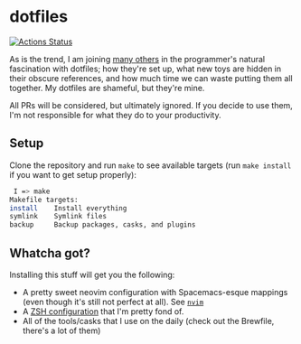 # dotfiles

[![Actions Status](https://github.com/macintacos/dotfiles/workflows/CI/badge.svg)](https://github.com/macintacos/dotfiles/actions)

As is the trend, I am joining [many others](https://dotfiles.github.io/) in the programmer's natural fascination with dotfiles; how they're set up, what new toys are hidden in their obscure references, and how much time we can waste putting them all together. My dotfiles are shameful, but they're mine.

All PRs will be considered, but ultimately ignored. If you decide to use them, I'm not responsible for what they do to your productivity.

## Setup

Clone the repository and run `make` to see available targets (run `make install` if you want to get setup properly):

```bash
 I => make
Makefile targets:
install    Install everything
symlink    Symlink files
backup     Backup packages, casks, and plugins
```

## Whatcha got?

Installing this stuff will get you the following:

- A pretty sweet neovim configuration with Spacemacs-esque mappings (even though it's still not perfect at all). See [`nvim`](https://github.com/macintacos/dotfiles/tree/trunk/nvim)
- A [ZSH configuration](https://github.com/macintacos/dotfiles/tree/trunk/zsh) that I'm pretty fond of.
- All of the tools/casks that I use on the daily (check out the Brewfile, there's a lot of them)